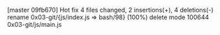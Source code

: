 [master 09fb670] Hot fix
 4 files changed, 2 insertions(+), 4 deletions(-)
 rename 0x03-git/{js/index.js => bash/98} (100%)
 delete mode 100644 0x03-git/js/main.js
